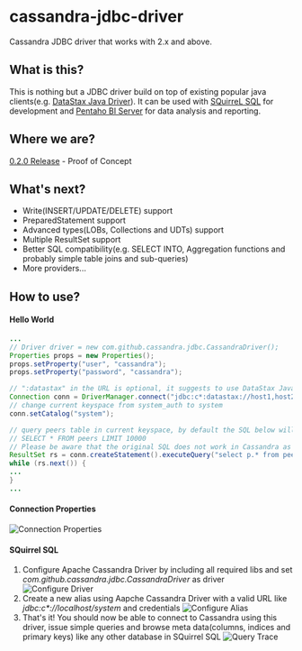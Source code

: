 # cassandra-jdbc-driver
Cassandra JDBC driver that works with 2.x and above. 

## What is this?
This is nothing but a JDBC driver build on top of existing popular java clients(e.g. [DataStax Java Driver](https://github.com/datastax/java-driver/)). It can be used with [SQuirreL SQL](http://www.squirrelsql.org/) for development and [Pentaho BI Server](http://community.pentaho.com/) for data analysis and reporting.

## Where we are?
[0.2.0 Release](https://github.com/zhicwu/cassandra-jdbc-driver/releases/tag/0.2.0) - Proof of Concept

## What's next?
- Write(INSERT/UPDATE/DELETE) support
- PreparedStatement support
- Advanced types(LOBs, Collections and UDTs) support
- Multiple ResultSet support
- Better SQL compatibility(e.g. SELECT INTO, Aggregation functions and probably simple table joins and sub-queries)
- More providers...

## How to use?
#### Hello World
```java
...
// Driver driver = new com.github.cassandra.jdbc.CassandraDriver();
Properties props = new Properties();
props.setProperty("user", "cassandra");
props.setProperty("password", "cassandra");

// ":datastax" in the URL is optional, it suggests to use DataStax Java driver as the provider to connect to Cassandra
Connection conn = DriverManager.connect("jdbc:c*:datastax://host1,host2/system_auth?consistencyLevel=one", props);
// change current keyspace from system_auth to system
conn.setCatalog("system");

// query peers table in current keyspace, by default the SQL below will be translated into the following CQL:
// SELECT * FROM peers LIMIT 10000
// Please be aware that the original SQL does not work in Cassandra as table alias is not supported
ResultSet rs = conn.createStatement().executeQuery("select p.* from peers p");
while (rs.next()) {
...
}
...
```

#### Connection Properties
![Connection Properties](../../raw/master/resources/images/connection_properties.png)

#### SQuirrel SQL
1. Configure Apache Cassandra Driver by including all required libs and set _com.github.cassandra.jdbc.CassandraDriver_ as driver
    ![Configure Driver](../../raw/master/resources/images/configure_driver.png)
2. Create a new alias using Aapche Cassandra Driver with a valid URL like _jdbc:c*://localhost/system_ and credentials
    ![Configure Alias](../../raw/master/resources/images/configure_alias.png)
3. That's it! You should now be able to connect to Cassandra using this driver, issue simple queries and browse meta data(columns, indices and primary keys) like any other database in SQuirrel SQL
    ![Query Trace](../../raw/master/resources/images/query_trace.png)
